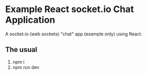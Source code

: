 # Example React socket.io Chat Application

A socket.io (web sockets) "chat" app (example only) using React.

## The usual

1. npm i
1. npm run dev
